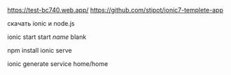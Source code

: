 https://test-bc740.web.app/
https://github.com/stipot/ionic7-templete-app

скачать ionic и node.js

ionic start
start _name_ blank


npm install
ionic serve

ionic generate service home/home
